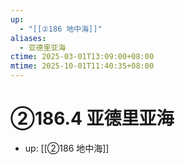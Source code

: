 ```yaml
---
up:
  - "[[②186 地中海]]"
aliases:
  - 亚德里亚海
ctime: 2025-03-01T13:09:00+08:00
mtime: 2025-10-01T11:40:35+08:00
---
```


# ②186.4 亚德里亚海

- up: [[②186 地中海]]
